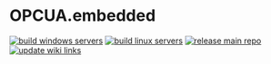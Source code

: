 # OPCUA.embedded

[![build windows servers](https://github.com/x-tensive/OPCUA.embedded/actions/workflows/build-windows-servers.yml/badge.svg)](https://github.com/x-tensive/OPCUA.embedded/actions/workflows/build-windows-servers.yml)
[![build linux servers](https://github.com/x-tensive/OPCUA.embedded/actions/workflows/build-linux-servers.yml/badge.svg)](https://github.com/x-tensive/OPCUA.embedded/actions/workflows/build-linux-servers.yml)
[![release main repo](https://github.com/x-tensive/OPCUA.embedded/actions/workflows/release-main-repo.yml/badge.svg)](https://github.com/x-tensive/OPCUA.embedded/actions/workflows/release-main-repo.yml)
[![update wiki links](https://github.com/x-tensive/OPCUA.embedded/actions/workflows/update-wiki-links.yml/badge.svg)](https://github.com/x-tensive/OPCUA.embedded/actions/workflows/update-wiki-links.yml)
